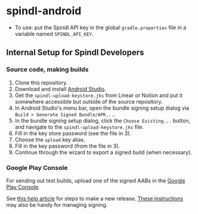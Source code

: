 # spindl-android

- To use: put the Spindl API key in the global `gradle.properties` file in a variable named `SPINDL_API_KEY`.

## Internal Setup for Spindl Developers

### Source code, making builds

1. Clone this repository.
2. Download and install [Android Studio](https://developer.android.com/studio).
3. Get the `spindl-upload-keystore.jks` from Linear or Notion and put it somewhere accessible but outside of the source repository.
4. In Android Studio's menu bar, open the bundle signing setup dialog via `Build > Generate Signed Bundle/APK...`.
5. In the bundle signing setup dialog, click the `Choose Existing...` button, and navigate to the `spindl-upload-keystore.jks` file.
6. Fill in the key store password (see the file in 3).
7. Choose the `upload` key alias.
8. Fill in the key password (from the file in 3).
9. Continue through the wizard to export a signed build (when necessary).

### Google Play Console

For sending out test builds, upload one of the signed AABs in the [Google Play Console](https://play.google.com/console). 

See [this help article](https://support.google.com/googleplay/android-developer/answer/9859348?visit_id=638333761849257711-3780210515&rd=1) for steps to make a new release.
[These instructions](https://support.google.com/googleplay/android-developer/answer/9842756) may also be handy for managing signing.



